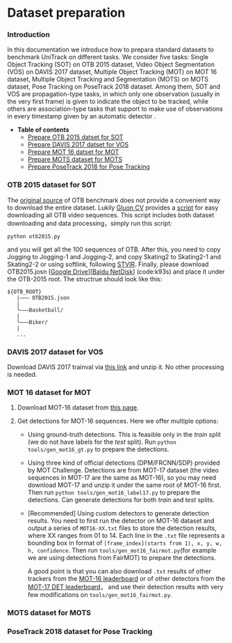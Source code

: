 # Dataset preparation

### Introduction

In this documentation we introduce how to prepara standard datasets to benchmark UniTrack on different tasks. We consider five tasks: Single Object Tracking (SOT) on OTB 2015 dataset, Video Object Segmentation (VOS) on DAVIS 2017 dataset, Multiple Object Tracking (MOT) on MOT 16 dataset, Multiple Object Tracking and Segmentation (MOTS) on MOTS dataset, Pose Tracking on PoseTrack 2018 dataset. Among them, SOT and VOS are propagation-type tasks, in which only one observation (usually in the very first frame) is given to indicate the object to be tracked, while others are association-type tasks that support to make use of observations in every timestamp given by an automatic detector . 

- **Table of contents**
  - [Prepare OTB 2015 datset for SOT](#OTB-2015-dataset-for-SOT)
  - [Prepare DAVIS 2017 datset for VOS](#DAVIS-2017-dataset-for-VOS)
  - [Prepare MOT 16 datset for MOT](#MOT-16-dataset-for-MOT)
  - [Prepare MOTS dataset for MOTS](#MOTS-dataset-for-MOTS)
  - [Prepare PoseTrack 2018 for Pose Tracking](#PoseTrack-2018-dataset-for-Pose-Tracking)


### OTB 2015 dataset for SOT

The [original source](http://cvlab.hanyang.ac.kr/tracker_benchmark/datasets.html) of OTB benchmark does not provide a convenient way to download the entire dataset. Lukily [Gluon CV](https://cv.gluon.ai/contents.html) provides a [script](https://cv.gluon.ai/_downloads/719c5c0d73fb22deacc84b4557b6fd5f/otb2015.py) for easy downloading all OTB video sequences. This script  includes both dataset downloading and data processing，simply run this script:

`python otb2015.py`

and you will get all the 100 sequences of OTB. After this, you need to copy Jogging to Jogging-1 and Jogging-2, and copy Skating2 to Skating2-1 and Skating2-2 or using softlink, following [STVIR](https://github.com/STVIR/pysot/tree/master/testing_dataset). Finally, please download OTB2015.josn \[[Google Drive](https://drive.google.com/file/d/1jHYta8wsSid9DwcWl5hcNJNPzgQMcI_r/view?usp=sharing)\]\[[Baidu NetDisk](https://pan.baidu.com/s/1d9oR7ZEHq4V5i6bLpEllng)\] (code:k93s) and place it under the OTB-2015 root. The structrue should look like this:

```
${OTB_ROOT}
   |——— OTB2015.json
   |        
   └———Basketball/
   | 
   └———Biker/
   | 
   ...
```



### DAVIS 2017 dataset for VOS

Download DAVIS 2017 trainval via [this link](https://data.vision.ee.ethz.ch/csergi/share/davis/DAVIS-2017-trainval-480p.zip) and unzip it. No other processing is needed.

### MOT 16 dataset for MOT

1. Download MOT-16 dataset from [this page](https://motchallenge.net/data/MOT16/).
2. Get detections for MOT-16 sequences. Here we offer multiple options:

   - Using ground-truth detections. This is feasible only in the *train* split (we do not have labels for the *test* split). Run `python tools/gen_mot16_gt.py` to prepare the detections.
   - Using three kind of official detections (DPM/FRCNN/SDP) provided by MOT Challenge. Detections are from MOT-17 dataset (the video sequences in MOT-17 are the same as MOT-16), so you may need download MOT-17 and unzip it under the same root of MOT-16 first. Then run `python tools/gen_mot16_label17.py` to prepare the detections. Can generate detections for both *train* and *test* splits. 
   - [Recommended] Using custom detectors to generate detection results. You need to first run the detector on MOT-16 dataset and output a series of `MOT16-XX.txt` files to store the detection results, where XX ranges from 01 to 14. Each line in the `.txt` file represents a bounding box in format of `[frame_index](starts from 1), x, y, w, h, confidence`. Then run `tools/gen_mot16_fairmot.py`(for example we are using detections from FairMOT) to prepare the detections. 
   
       A good point is that you can also download `.txt` results of other trackers from the [MOT-16 leaderboard](https://motchallenge.net/results/MOT16/) or of other detectors from the [MOT-17 DET leaderboard](https://motchallenge.net/results/MOT17Det/)， and use their detection results with very few modifications on `tools/gen_mot16_fairmot.py`. 

### MOTS dataset for MOTS


### PoseTrack 2018 dataset for Pose Tracking
